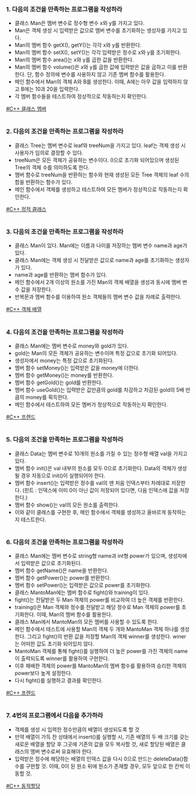 ### 1. 다음의 조건을 만족하는 프로그램을 작성하라
- 클래스 Man은 멤버 변수로 정수형 변수 x와 y를 가지고 있다.
- Man은 객체 생성 시 입력받은 값으로 멤버 변수를 초기화하는 생성자를 가지고 있다.
- Man의 멤버 함수 getX(), getY()는 각각 x와 y를 반환한다.
- Man의 멤버 함수 setX(), setY()는 각각 입력받은 정수로 x와 y를 초기화한다.
- Man의 멤버 함수 area()는 x와 y를 곱한 값을 반환한다.
- Man의 멤버 함수 volume()은 x와 y를 곱한 값에 입력받은 값을 곱하고 이를 반환한다. 단, 함수 정의에 변수를 사용하지 않고 기존 멤버 함수를 활용한다.
- 메인 함수에서 Man의 객체 A와 B를 생성한다. 이때, A에는 아무 값을 입력하지 않고 B에는 10과 20을 입력한다.
- 각 멤버 함수들을 테스트하여 정상적으로 작동하는지 확인한다.

[#C++ 클래스 멤버](https://github.com/geunkim/CPPLectures/blob/master/Class/Objects.md)

#

### 2. 다음의 조건을 만족하는 프로그램을 작성하라

- 클래스 Tree는 멤버 변수로 leaf와 treeNum을 가지고 있다. leaf는 객체 생성 시 사용자가 임의로 결정할 수 있다.
- treeNum은 모든 객체가 공유하는 변수이다. 0으로 초기화 되어있으며 생성된 Tree의 객체 수를 의미하도록 한다. 
- 멤버 함수로 treeNum을 반환하는 함수와 현재 생성된 모든 Tree 객체의 leaf 수의 합을 반환하는 함수가 있다.
- 메인 함수에서 객체를 생성하고 테스트하여 모든 멤버가 정상적으로 작동하는지 확인한다.

[#C++ 정적 클래스](https://github.com/geunkim/CPPLectures/blob/master/Class/Static.md)
#

### 3. 다음의 조건을 만족하는 프로그램을 작성하라

- 클래스 Man이 있다. Man에는 이름과 나이를 저장하는 멤버 변수 name과 age가 있다.
- 클래스 Man에는 객체 생성 시 전달받은 값으로 name과 age를 초기화하는 생성자가 있다.
- name과 age를 반환하는 멤버 함수가 있다.
- 메인 함수에서 2개 이상의 원소를 가진 Man의 객체 배열을 생성과 동시에 멤버 변수 값을 저장한다.
- 반복문과 멤버 함수를 이용하여 원소 객체들의 멤버 변수 값을 차례로 출력한다.

[#C++ 객체 배열](https://github.com/Hongyoosung/Cpp-Learning/blob/master/ObjectPointer/ObjectArray.md)

#

### 4. 다음의 조건을 만족하는 프로그램을 작성하라

- 클래스 Man에는 멤버 변수로 money와 gold가 있다.
- gold는 Man의 모든 객체가 공유하는 변수이며 특정 값으로 초기화 되어있다.
- 생성자에서 money는 특정 값으로 초기화된다.
- 멤버 함수 setMoney()는 입력받은 값을 money에 더한다.
- 멤버 함수 getMoney()는 money를 반환한다.
- 멤버 함수 getGold()는 gold를 반환한다.
- 멤버 함수 useGold()는 입력받은 값만큼의 gold를 차감하고 차감된 gold의 5배 만큼의 money를 획득한다.
- 메인 함수에서 테스트하여 모든 멤버가 정상적으로 작동하는지 확인한다.

[#C++ 프렌드](https://github.com/geunkim/CPPLectures/blob/master/friend_function_class.md)

#

### 5. 다음의 조건을 만족하는 프로그램을 작성하라

- 클래스 Data는 멤버 변수로 10개의 원소를 가질 수 있는 정수형 배열 val을 가지고 있다.
- 멤버 함수 init()은 val 내부의 원소를 모두 0으로 초기화한다. Data의 객체가 생성될 경우 자동으로 init()이 실행되어야 한다.
- 멤버 함수 insert()는 입력받은 정수를 val의 맨 처음 인덱스부터 차례대로 저장한다. (힌트 : 인덱스에 이미 0이 아닌 값이 저장되어 있다면, 다음 인덱스에 값을 저장한다.)
- 멤버 함수 show()는 val의 모든 원소를 출력한다.
- 이와 같이 클래스를 구현한 후, 메인 함수에서 객체를 생성하고 올바르게 동작하는지 테스트한다.

#

### 6. 다음의 조건을 만족하는 프로그램을 작성하라

- 클래스 Man에는 멤버 변수로 string형 name과 int형 power가 있으며, 생성자에서 입력받은 값으로 초기화된다.
- 멤버 함수 getName()은 name을 반환한다.
- 멤버 함수 getPower()는 power를 반환한다.
- 멤버 함수 setPower()는 입력받은 값으로 power를 초기화한다.
- 클래스 MantoMan에는 멤버 함수로 fight()와 training이 있다.
- fight()는 전달받은 두 Man 객체의 power를 비교하여 더 높은 객체를 반환한다.
- training()은 Man 객체와 정수를 전달받고 해당 정수로 Man 객체의 power를 초기화한다. 이때, Man의 멤버 함수를 활용한다.
- 클래스 Man에서 MantoMan의 모든 멤버를 사용할 수 있도록 한다.
- 메인 함수에서 테스트에 사용할 Man의 객체 두 개와 MantoMan 객체 하나를 생성한다. 그리고 fight()의 반환 값을 저장할 Man의 객체 winner를 생성한다. winer는 어떠한 값도 초기화 되어있지 않다.
- MantoMan 객체를 통해 fight()를 실행하여 더 높은 power를 가진 객체의 name이 출력되도록 winner를 활용하여 구현한다.
- 이후 패배한 객체의 power를 MantoMan의 멤버 함수를 활용하여 승리한 객체의 power보다 높게 설정한다.
- 다시 fight()를 실행하고 결과를 확인한다.

[#C++ 프렌드](https://github.com/geunkim/CPPLectures/blob/master/friend_function_class.md)

#

### 7. 4번의 프로그램에서 다음을 추가하라
- 객체를 생성 시 입력한 정수만큼의 배열이 생성되도록 할 것
- 만약 배열이 가득 찬 상태에서 insert()를 실행할 시, 기존 배열의 두 배 크기를 갖는 새로운 배열을 할당 후 그곳에 기존의 값을 모두 복사할 것, 새로 할당된 배열은 클래스의 멤버 변수로써 유효해야 한다.
- 입력받은 정수에 해당하는 배열의 인덱스 값을 다시 0으로 만드는 deleteData()함수를 구현할 것. 이때, 0이 된 원소 뒤에 원소가 존재할 경우, 모두 앞으로 한 칸씩 이동할 것.

[#C++ 동적할당](https://github.com/Hongyoosung/Cpp-Learning/blob/master/ObjectPointer/Dynamic%20Memory.md)
